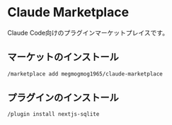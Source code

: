 # Claude Marketplace

Claude Code向けのプラグインマーケットプレイスです。

## マーケットのインストール

```bash
/marketplace add megmogmog1965/claude-marketplace
```

## プラグインのインストール

```bash
/plugin install nextjs-sqlite
```

